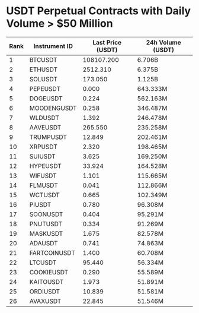 # USDT Perpetual Contracts with Daily Volume > $50 Million

| Rank | Instrument ID | Last Price (USDT) | 24h Volume (USDT) |
|------|---------------|-------------------|-------------------|
| 1 | BTCUSDT | 108107.200 | 6.706B |
| 2 | ETHUSDT | 2512.310 | 6.375B |
| 3 | SOLUSDT | 173.050 | 1.125B |
| 4 | PEPEUSDT | 0.000 | 643.333M |
| 5 | DOGEUSDT | 0.224 | 562.163M |
| 6 | MOODENGUSDT | 0.258 | 346.487M |
| 7 | WLDUSDT | 1.392 | 246.478M |
| 8 | AAVEUSDT | 265.550 | 235.258M |
| 9 | TRUMPUSDT | 12.849 | 202.461M |
| 10 | XRPUSDT | 2.320 | 198.465M |
| 11 | SUIUSDT | 3.625 | 169.250M |
| 12 | HYPEUSDT | 33.924 | 164.528M |
| 13 | WIFUSDT | 1.101 | 115.665M |
| 14 | FLMUSDT | 0.041 | 112.866M |
| 15 | WCTUSDT | 0.665 | 102.349M |
| 16 | PIUSDT | 0.780 | 96.308M |
| 17 | SOONUSDT | 0.404 | 95.291M |
| 18 | PNUTUSDT | 0.334 | 91.269M |
| 19 | MASKUSDT | 1.675 | 82.578M |
| 20 | ADAUSDT | 0.741 | 74.863M |
| 21 | FARTCOINUSDT | 1.400 | 60.708M |
| 22 | LTCUSDT | 95.440 | 56.334M |
| 23 | COOKIEUSDT | 0.290 | 55.589M |
| 24 | KAITOUSDT | 1.973 | 51.891M |
| 25 | ORDIUSDT | 10.839 | 51.581M |
| 26 | AVAXUSDT | 22.845 | 51.546M |
